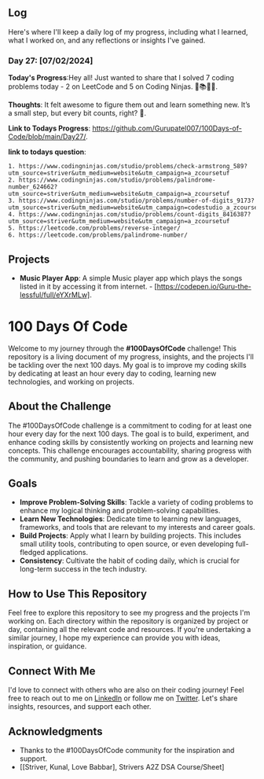 ## Log

Here's where I'll keep a daily log of my progress, including what I learned, what I worked on, and any reflections or insights I've gained.

### Day 27: [07/02/2024]

**Today's Progress**:Hey all! Just wanted to share that I solved 7 coding problems today - 2 on LeetCode and 5 on Coding Ninjas. 🚀📚👨‍💻.

**Thoughts**: It felt awesome to figure them out and learn something new. It’s a small step, but every bit counts, right? 🌟.

**Link to Todays Progress**: https://github.com/Gurupatel007/100Days-of-Code/blob/main/Day27/.

**link to todays question**: 
```
1. https://www.codingninjas.com/studio/problems/check-armstrong_589?utm_source=striver&utm_medium=website&utm_campaign=a_zcoursetuf
2. https://www.codingninjas.com/studio/problems/palindrome-number_624662?utm_source=striver&utm_medium=website&utm_campaign=a_zcoursetuf
3. https://www.codingninjas.com/studio/problems/number-of-digits_9173?utm_source=striver&utm_medium=website&utm_campaign=codestudio_a_zcourse
4. https://www.codingninjas.com/studio/problems/count-digits_8416387?utm_source=striver&utm_medium=website&utm_campaign=a_zcoursetuf
5. https://leetcode.com/problems/reverse-integer/
6. https://leetcode.com/problems/palindrome-number/
```

## Projects

- **Music Player App**: A simple Music player app which plays the songs listed in it by accessing it from internet. - [https://codepen.io/Guru-the-lessful/full/eYXrMLw].

# 100 Days Of Code

Welcome to my journey through the **#100DaysOfCode** challenge! This repository is a living document of my progress, insights, and the projects I'll be tackling over the next 100 days. My goal is to improve my coding skills by dedicating at least an hour every day to coding, learning new technologies, and working on projects.

## About the Challenge

The #100DaysOfCode challenge is a commitment to coding for at least one hour every day for the next 100 days. The goal is to build, experiment, and enhance coding skills by consistently working on projects and learning new concepts. This challenge encourages accountability, sharing progress with the community, and pushing boundaries to learn and grow as a developer.

## Goals

- **Improve Problem-Solving Skills**: Tackle a variety of coding problems to enhance my logical thinking and problem-solving capabilities.
- **Learn New Technologies**: Dedicate time to learning new languages, frameworks, and tools that are relevant to my interests and career goals.
- **Build Projects**: Apply what I learn by building projects. This includes small utility tools, contributing to open source, or even developing full-fledged applications.
- **Consistency**: Cultivate the habit of coding daily, which is crucial for long-term success in the tech industry.

## How to Use This Repository

Feel free to explore this repository to see my progress and the projects I'm working on. Each directory within the repository is organized by project or day, containing all the relevant code and resources. If you're undertaking a similar journey, I hope my experience can provide you with ideas, inspiration, or guidance.

## Connect With Me

I'd love to connect with others who are also on their coding journey! Feel free to reach out to me on [LinkedIn](www.linkedin.com/in/guru-patel-42423b219) or follow me on [Twitter](https://twitter.com/Gurupat11727321). Let's share insights, resources, and support each other.

## Acknowledgments

- Thanks to the #100DaysOfCode community for the inspiration and support.
- [[Striver, Kunal, Love Babbar], Strivers A2Z DSA Course/Sheet]
